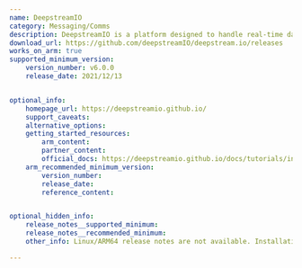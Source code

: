 ```yaml
---
name: DeepstreamIO
category: Messaging/Comms
description: DeepstreamIO is a platform designed to handle real-time data streams, enabling applications to process and react to data instantly.
download_url: https://github.com/deepstreamIO/deepstream.io/releases
works_on_arm: true
supported_minimum_version:
    version_number: v6.0.0
    release_date: 2021/12/13


optional_info:
    homepage_url: https://deepstreamio.github.io/
    support_caveats:
    alternative_options:
    getting_started_resources:
        arm_content:
        partner_content:
        official_docs: https://deepstreamio.github.io/docs/tutorials/install/linux
    arm_recommended_minimum_version:
        version_number:
        release_date:
        reference_content:


optional_hidden_info:
    release_notes__supported_minimum:
    release_notes__recommended_minimum:
    other_info: Linux/ARM64 release notes are not available. Installation and testing are done via the [tar archive](https://github.com/deepstreamIO/deepstream.io/releases/tag/v6.0.0).

---
```

